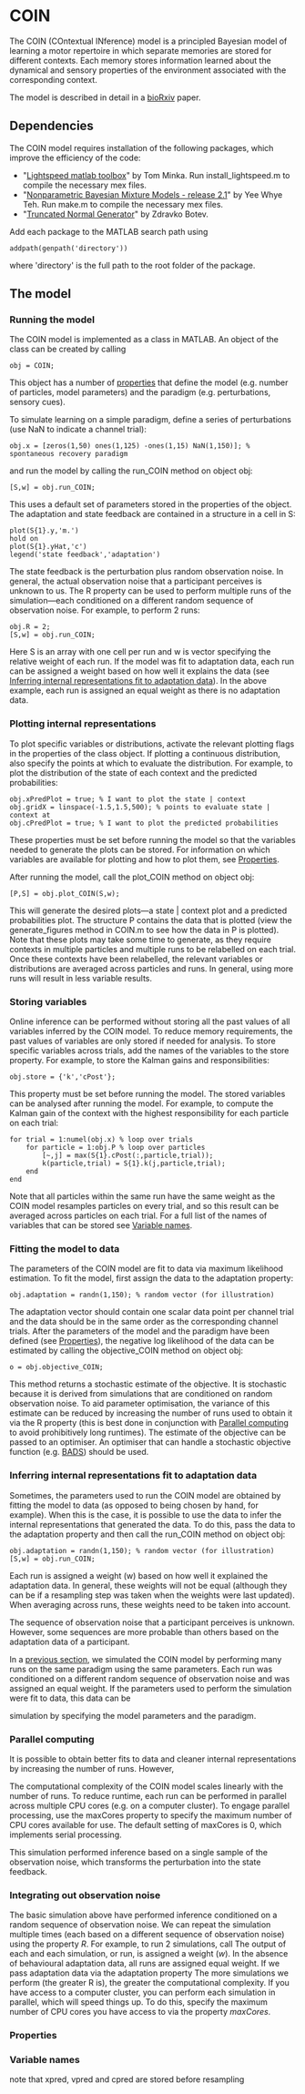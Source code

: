 # COIN

The COIN (COntextual INference) model is a principled Bayesian model of learning a motor repertoire in which separate memories are stored for different contexts. Each memory stores information learned about the dynamical and sensory properties of the environment associated with the corresponding context.

The model is described in detail in a [bioRxiv](https://www.biorxiv.org/content/10.1101/2020.11.23.394320v1) paper.

## Dependencies

The COIN model requires installation of the following packages, which improve the efficiency of the code:

- "[Lightspeed matlab toolbox](https://github.com/tminka/lightspeed)" by Tom Minka. Run install_lightspeed.m to compile the necessary mex files.
- "[Nonparametric Bayesian Mixture Models - release 2.1](http://www.stats.ox.ac.uk/~teh/software.html)" by Yee Whye Teh. Run make.m to compile the necessary mex files.
- "[Truncated Normal Generator](https://web.maths.unsw.edu.au/~zdravkobotev/)" by Zdravko Botev.

Add each package to the MATLAB search path using 
```
addpath(genpath('directory'))
```
where 'directory' is the full path to the root folder of the package.

## The model

### Running the model

The COIN model is implemented as a class in MATLAB. An object of the class can be created by calling
```
obj = COIN;
```
This object has a number of [properties](#properties) that define the model (e.g. number of particles, model parameters) and the paradigm (e.g. perturbations, sensory cues).

To simulate learning on a simple paradigm, define a series of perturbations (use NaN to indicate a channel trial):
```
obj.x = [zeros(1,50) ones(1,125) -ones(1,15) NaN(1,150)]; % spontaneous recovery paradigm
```
and run the model by calling the run_COIN method on object obj:
```
[S,w] = obj.run_COIN;
```
This uses a default set of parameters stored in the properties of the object. The adaptation and state feedback are contained in a structure in a cell in S:
```
plot(S{1}.y,'m.')
hold on
plot(S{1}.yHat,'c')
legend('state feedback','adaptation')
```
The state feedback is the perturbation plus random observation noise. In general, the actual observation noise that a participant perceives is unknown to us. The R property can be used to perform multiple runs of the simulation&mdash;each conditioned on a different random sequence of observation noise. For example, to perform 2 runs:
```
obj.R = 2;
[S,w] = obj.run_COIN;
```
Here S is an array with one cell per run and w is vector specifying the relative weight of each run. If the model was fit to adaptation data, each run can be assigned a weight based on how well it explains the data (see [Inferring internal representations fit to adaptation data](#inferring-internal-representations-fit-to-adaptation-data)). In the above example, each run is assigned an equal weight as there is no adaptation data. 

### Plotting internal representations

To plot specific variables or distributions, activate the relevant plotting flags in the properties of the class object. If plotting a continuous distribution, also specify the points at which to evaluate the distribution. For example, to plot the distribution of the state of each context and the predicted probabilities:
```
obj.xPredPlot = true; % I want to plot the state | context
obj.gridX = linspace(-1.5,1.5,500); % points to evaluate state | context at
obj.cPredPlot = true; % I want to plot the predicted probabilities
```
These properties must be set before running the model so that the variables needed to generate the plots can be stored. For information on which variables are available for plotting and how to plot them, see [Properties](#properties).

After running the model, call the plot_COIN method on object obj:
```
[P,S] = obj.plot_COIN(S,w);
```
This will generate the desired plots&mdash;a state | context plot and a predicted probabilities plot. The structure P contains the data that is plotted (view the generate_figures method in COIN.m to see how the data in P is plotted). Note that these plots may take some time to generate, as they require contexts in multiple particles and multiple runs to be relabelled on each trial. Once these contexts have been relabelled, the relevant variables or distributions are averaged across particles and runs. In general, using more runs will result in less variable results.

### Storing variables

Online inference can be performed without storing all the past values of all variables inferred by the COIN model. To reduce memory requirements, the past values of variables are only stored if needed for analysis. To store specific variables across trials, add the names of the variables to the store property. For example, to store the Kalman gains and responsibilities:
```
obj.store = {'k','cPost'};
```
This property must be set before running the model. The stored variables can be analysed after running the model. For example, to compute the Kalman gain of the context with the highest responsibility for each particle on each trial:
```
for trial = 1:numel(obj.x) % loop over trials
    for particle = 1:obj.P % loop over particles
        [~,j] = max(S{1}.cPost(:,particle,trial));
        k(particle,trial) = S{1}.k(j,particle,trial);
    end
end
```
Note that all particles within the same run have the same weight as the COIN model resamples particles on every trial, and so this result can be averaged across particles on each trial. For a full list of the names of variables that can be stored see [Variable names](#variable-names).

### Fitting the model to data

The parameters of the COIN model are fit to data via maximum likelihood estimation. To fit the model, first assign the data to the adaptation property:
```
obj.adaptation = randn(1,150); % random vector (for illustration)
```
The adaptation vector should contain one scalar data point per channel trial and the data should be in the same order as the corresponding channel trials. After the parameters of the model and the paradigm have been defined (see [Properties](#properties)), the negative log likelihood of the data can be estimated by calling the objective_COIN method on object obj:
```
o = obj.objective_COIN;
```
This method returns a stochastic estimate of the objective. It is stochastic because it is derived from simulations that are conditioned on random observation noise. To aid parameter optimisation, the variance of this estimate can be reduced by increasing the number of runs used to obtain it via the R property (this is best done in conjunction with [Parallel computing](#parallel-computing) to avoid prohibitively long runtimes). The estimate of the objective can be passed to an optimiser. An optimiser that can handle a stochastic objective function (e.g. [BADS](https://github.com/lacerbi/bads)) should be used.

### Inferring internal representations fit to adaptation data

Sometimes, the parameters used to run the COIN model are obtained by fitting the model to data (as opposed to being chosen by hand, for example). When this is the case, it is possible to use the data to infer the internal representations that generated the data. To do this, pass the data to the adaptation property and then call the run_COIN method on object obj:
```
obj.adaptation = randn(1,150); % random vector (for illustration)
[S,w] = obj.run_COIN;
```
Each run is assigned a weight (w) based on how well it explained the adaptation data. In general, these weights will not be equal (although they can be if a resampling step was taken when the weights were last updated). When averaging across runs, these weights need to be taken into account.


The sequence of observation noise that a participant perceives is unknown. However, some sequences are more probable than others based on the adaptation data of a participant.

In a [previous section](#running-the-model), we simulated the COIN model by performing many runs on the same paradigm using the same parameters. Each run was conditioned on a different random sequence of observation noise and was assigned an equal weight. If the parameters used to perform the simulation were fit to data, this data can be

simulation by specifying the model parameters and the paradigm. 

### Parallel computing

It is possible to obtain better fits to data and cleaner internal representations by increasing the number of runs. However, 

The computational complexity of the COIN model scales linearly with the number of runs. To reduce runtime, each run can be performed in parallel across multiple CPU cores (e.g. on a computer cluster). To engage parallel processing, use the maxCores property to specify the maximum number of CPU cores available for use. The default setting of maxCores is 0, which implements serial processing.

This simulation performed inference based on a single sample of the observation noise, which transforms the perturbation into the state feedback. 

### Integrating out observation noise
The basic simulation above have performed inference conditioned on a random sequence of observation noise.
We can repeat the simulation multiple times (each based on a different sequence of observation noise) using the property *R*. For example, to run 2 simulations, call
The output of each and each simulation, or run, is assigned a weight (*w*). In the absence of behavioural adaptation data, all runs are assigned equal weight. If we pass adaptation data via the adaptation property
The more simulations we perform (the greater R is), the greater the computational complexity. If you have access to a computer cluster, you can perform each simulation in parallel, which will speed things up. To do this, specify the maximum number of CPU cores you have access to via the property *maxCores*.

### Properties

### Variable names

note that xpred, vpred and cpred are stored before resampling

